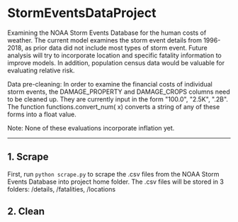 # StormEventsDataProject
Examining the NOAA Storm Events Database for the human costs of weather.  The current model examines the 
storm event details from 1996-2018, as prior data did not include most types of storm event.  Future analysis 
will try to incorporate location and specific fatality information to improve models.  In addition, population
census data would be valuable for evaluating relative risk.

Data pre-cleaning:  In order to examine the financial costs of individual storm events, the DAMAGE_PROPERTY and 
DAMAGE_CROPS columns need to be cleaned up.  They are currently input in the form "100.0", "2.5K", ".2B". 
The function functions.convert_num( x) converts a string of any of these forms into a float value.

Note: None of these evaluations incorporate inflation yet.

-----

## 1. Scrape

First, run `python scrape.py` to scrape the .csv files from the NOAA Storm Events Database into project 
home folder. The .csv files will be stored in 3 folders: /details, /fatalities, /locations

## 2. Clean 



